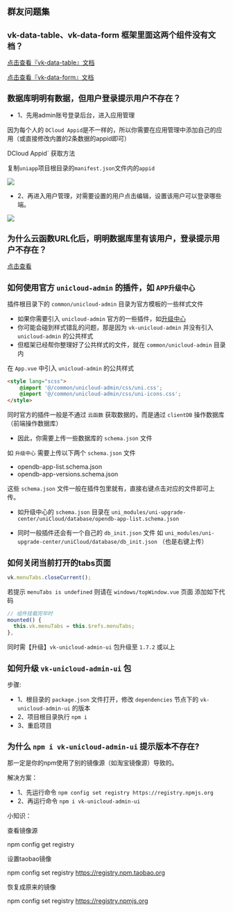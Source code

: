 # 群友问题集

## vk-data-table、vk-data-form 框架里面这两个组件没有文档？

[点击查看『vk-data-table』文档](https://vkdoc.fsq.pub/admin/2/table.html)
 
[点击查看『vk-data-form』文档](https://vkdoc.fsq.pub/admin/3/form.html)


## 数据库明明有数据，但用户登录提示用户不存在？

* 1、先用admin账号登录后台，进入应用管理

因为每个人的 `DCloud Appid`是不一样的，所以你需要在应用管理中添加自己的应用（或直接修改内置的2条数据的appid即可）

DCloud Appid` 获取方法

复制`uniapp`项目根目录的`manifest.json`文件内的`appid`

![](https://vkceyugu.cdn.bspapp.com/VKCEYUGU-cf0c5e69-620c-4f3c-84ab-f4619262939f/e717232f-0f18-4dee-8437-5dec2c224920.png)

* 2、再进入用户管理，对需要设置的用户点击编辑，设置该用户可以登录哪些端。

![](https://vkceyugu.cdn.bspapp.com/VKCEYUGU-cf0c5e69-620c-4f3c-84ab-f4619262939f/18cd54d5-bedc-4d4f-bda2-7c339c865257.png)

## 为什么云函数URL化后，明明数据库里有该用户，登录提示用户不存在？

[点击查看](https://vkdoc.fsq.pub/client/question/question.html#%E4%B8%BA%E4%BB%80%E4%B9%88%E4%BA%91%E5%87%BD%E6%95%B0url%E5%8C%96%E5%90%8E-%E6%98%8E%E6%98%8E%E6%95%B0%E6%8D%AE%E5%BA%93%E9%87%8C%E6%9C%89%E8%AF%A5%E7%94%A8%E6%88%B7-%E7%99%BB%E5%BD%95%E6%8F%90%E7%A4%BA%E7%94%A8%E6%88%B7%E4%B8%8D%E5%AD%98%E5%9C%A8)

## 如何使用官方 `unicloud-admin` 的插件，如 `APP升级中心`

插件根目录下的 `common/unicloud-admin` 目录为官方模板的一些样式文件

* 如果你需要引入 `unicloud-admin` 官方的一些插件，如[升级中心](https://ext.dcloud.net.cn/plugin?id=4470)
* 你可能会碰到样式错乱的问题，那是因为 `vk-unicloud-admin` 并没有引入 `unicloud-admin` 的公共样式
* 但框架已经帮你整理好了公共样式的文件，就在 `common/unicloud-admin` 目录内

在 `App.vue` 中引入 `unicloud-admin` 的公共样式

```html
<style lang="scss">
	@import '@/common/unicloud-admin/css/uni.css';
	@import '@/common/unicloud-admin/css/uni-icons.css';
</style>

```


同时官方的插件一般是不通过 `云函数` 获取数据的，而是通过 `clientDB` 操作数据库（前端操作数据库）

* 因此，你需要上传一些数据库的 `schema.json` 文件

如 `升级中心` 需要上传以下两个 `schema.json` 文件

* opendb-app-list.schema.json
* opendb-app-versions.schema.json

这些 `schema.json` 文件一般在插件包里就有，直接右键点击对应的文件即可上传。

* 如升级中心的 `schema.json` 目录在 `uni_modules/uni-upgrade-center/uniCloud/database/opendb-app-list.schema.json`

* 同时一般插件还会有一个自己的 `db_init.json` 文件 如 `uni_modules/uni-upgrade-center/uniCloud/database/db_init.json` （也是右键上传）


## 如何关闭当前打开的tabs页面

```js
vk.menuTabs.closeCurrent();
```

若提示 `menuTabs is undefined` 则请在 `windows/topWindow.vue` 页面 添加如下代码

```js
// 组件挂载完毕时
mounted() {
  this.vk.menuTabs = this.$refs.menuTabs;
},
```

同时需【升级】`vk-unicloud-admin-ui` 包升级至 `1.7.2` 或以上

## 如何升级 `vk-unicloud-admin-ui` 包

步骤:

* 1、根目录的 `package.json` 文件打开，修改 `dependencies` 节点下的 `vk-unicloud-admin-ui` 的版本
* 2、项目根目录执行 `npm i`
* 3、重启项目




## 为什么 `npm i vk-unicloud-admin-ui` 提示版本不存在?

那一定是你的npm使用了别的镜像源（如淘宝镜像源）导致的。

解决方案：

* 1、先运行命令 `npm config set registry https://registry.npmjs.org`
* 2、再运行命令 `npm i vk-unicloud-admin-ui` 

小知识：

查看镜像源

npm config get registry

设置taobao镜像

npm config set registry https://registry.npm.taobao.org

恢复成原来的镜像

npm config set registry https://registry.npmjs.org







<style scoped>
h1{
  font-size:1.4em;
}

h2{
  font-size:1.3em;
}

h3{
  font-size:1.1em;
}
</style>